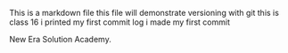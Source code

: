 This is a markdown file
this file will demonstrate versioning with git
this is class 16
i printed my first commit log
i made my first commit

New Era Solution Academy.
